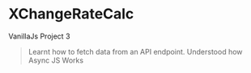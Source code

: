 # XChangeRateCalc
VanillaJs Project 3

> Learnt how to fetch data from an API endpoint. Understood how Async JS Works
